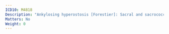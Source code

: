 ```yaml
---
ICD10: M4818
Description: "Ankylosing hyperostosis [Forestier]: Sacral and sacrococcygeal region"
Matters: No
Weight: 0
---
```

